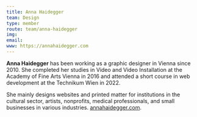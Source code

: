 ```yaml
---
title: Anna Haidegger
team: Design
type: member
route: team/anna-haidegger
img: 
email:
www: https://annahaidegger.com
---
```


**Anna Haidegger** has been working as a graphic designer in Vienna since 2010. She completed her studies in Video and Video Installation at the Academy of Fine Arts Vienna in 2016 and attended a short course in web development at the Technikum Wien in 2022.

<!--more -->

She mainly designs websites and printed matter for institutions in the cultural sector, artists, nonprofits, medical professionals, and small businesses in various industries. [annahaidegger.com](https://annahaidegger.com).
